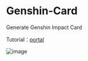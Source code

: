 # Genshin-Card
Generate Genshin Impact Card 

Tutorial：[portal](https://hoyolabgenshincard.vercel.app/)

![image](https://github.com/user-attachments/assets/2087dc07-9812-4359-abf4-566cd4b328a1)



